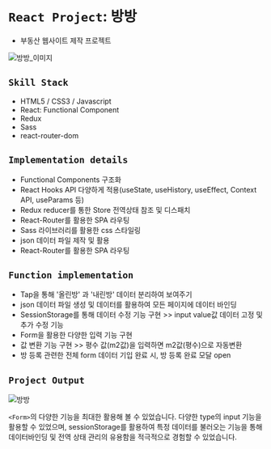# `React Project`: 방방
* 부동산 웹사이트 제작 프로젝트


![방방_이미지](https://user-images.githubusercontent.com/71425369/124382331-d6992a80-dd01-11eb-984e-05d3adb987c7.PNG)

## `Skill Stack`

* HTML5 / CSS3 / Javascript
* React: Functional Component
* Redux
* Sass
* react-router-dom

## `Implementation details`

* Functional Components 구조화
* React Hooks API 다양하게 적용(useState, useHistory, useEffect, Context API, useParams 등)
* Redux reducer를 통한 Store 전역상태 참조 및 디스패치 
* React-Router를 활용한 SPA 라우팅
* Sass 라이브러리를 활용한 css 스타일링
* json 데이터 파일 제작 및 활용
* React-Router를 활용한 SPA 라우팅

## `Function implementation`

* Tap을 통해 '올린방' 과 '내린방' 데이터 분리하여 보여주기
* json 데이터 파일 생성 및 데이터를 활용하여 모든 페이지에 데이터 바인딩 
* SessionStorage를 통해 데이터 수정 기능 구현 >> input value값 데이터 고정 및 추가 수정 기능 
* Form을 활용한 다양한 입력 기능 구현
* 값 변환 기능 구현 >> 평수 값(m2값)을 입력하면 m2값(평수)으로 자동변환
* 방 등록 관련한 전체 form 데이터 기입 완료 시, 방 등록 완료 모달 open


## `Project Output`

![방방](https://user-images.githubusercontent.com/71425369/124382160-f714b500-dd00-11eb-8f23-2c95907ee297.gif)

`<Form>`의 다양한 기능을 최대한 활용해 볼 수 있었습니다. 다양한 type의 input 기능을 활용할 수 있었으며,  sessionStorage를 활용하여 특정 데이터를 불러오는 기능을 통해 데이터바인딩 및 전역 상태 관리의 유용함을 적극적으로 경험할 수 있었습니다.  


